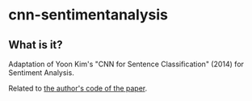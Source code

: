 # cnn-sentimentanalysis

## What is it? 

Adaptation of Yoon Kim's "CNN for Sentence Classification" (2014) for Sentiment Analysis. 

Related to [the author's code of the paper](https://github.com/yoonkim/CNN_sentence). 
